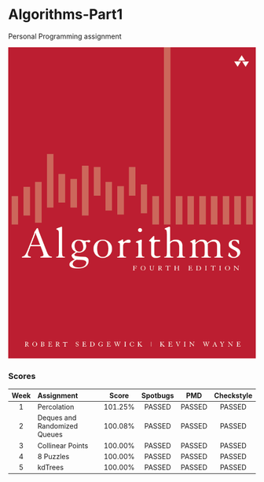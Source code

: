 # Algorithms-Part1
Personal Programming assignment

![img](https://github.com/qiushizaino2/Algorithm-Part1/blob/master/cover.png)
### Scores

|Week  | Assignment                   | Score   | Spotbugs  | PMD  | Checkstyle|
|:----:|:---------------------------- |:-------:|:---------:|:----:|:---------:| 
|1     | Percolation                  | 101.25% | PASSED  | PASSED  | PASSED |
|2     | Deques and Randomized Queues | 100.08% | PASSED  | PASSED  | PASSED |
|3     | Collinear Points             | 100.00% | PASSED  | PASSED  | PASSED |
|4     | 8 Puzzles                    | 100.00% | PASSED  | PASSED  | PASSED |
|5     | kdTrees                      | 100.00% | PASSED  | PASSED  | PASSED |

